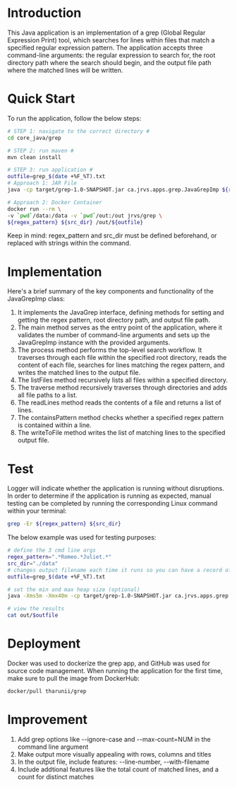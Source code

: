 # Introduction
This Java application is an implementation of a grep (Global Regular Expression Print) tool, which searches for lines within files that match a specified regular expression pattern. The application accepts three command-line arguments: the regular expression to search for, the root directory path where the search should begin, and the output file path where the matched lines will be written.

# Quick Start
To run the application, follow the below steps:
```bash
# STEP 1: navigate to the correct directory #
cd core_java/grep

# STEP 2: run maven #
mvn clean install

# STEP 3: run application #
outfile=grep_$(date +%F_%T).txt
# Approach 1: JAR File
java -cp target/grep-1.0-SNAPSHOT.jar ca.jrvs.apps.grep.JavaGrepImp ${regex_pattern} ${src_dir} ./out/${outfile}

# Approach 2: Docker Container
docker run --rm \
-v `pwd`/data:/data -v `pwd`/out:/out jrvs/grep \
${regex_pattern} ${src_dir} /out/${outfile}
```
Keep in mind: regex_pattern and src_dir must be defined beforehand, or replaced with strings within the command.

# Implementation 
Here's a brief summary of the key components and functionality of the JavaGrepImp class: <br>

1. It implements the JavaGrep interface, defining methods for setting and getting the regex pattern, root directory path, and output file path.
2. The main method serves as the entry point of the application, where it validates the number of command-line arguments and sets up the JavaGrepImp instance with the provided arguments.
3. The process method performs the top-level search workflow. It traverses through each file within the specified root directory, reads the content of each file, searches for lines matching the regex pattern, and writes the matched lines to the output file.
4. The listFiles method recursively lists all files within a specified directory.
5. The traverse method recursively traverses through directories and adds all file paths to a list.
6. The readLines method reads the contents of a file and returns a list of lines.
7. The containsPattern method checks whether a specified regex pattern is contained within a line.
8. The writeToFile method writes the list of matching lines to the specified output file.

# Test
Logger will indicate whether the application is running without disruptions. In order to determine if the application is running as expected, manual testing can be completed by running the corresponding Linux command within your terminal:
```bash
grep -Er ${regex_pattern} ${src_dir}
```

The below example was used for testing purposes:
```bash
# define the 3 cmd line args
regex_pattern=".*Romeo.*Juliet.*"
src_dir="./data"
# changes output filename each time it runs so you can have a record of results
outfile=grep_$(date +%F_%T).txt 

# set the min and max heap size (optional)
java -Xms5m -Xmx40m -cp target/grep-1.0-SNAPSHOT.jar ca.jrvs.apps.grep.JavaGrepImp ${regex_pattern} ${src_dir} ./out/${outfile}

# view the results
cat out/$outfile
```

# Deployment
Docker was used to dockerize the grep app, and GitHub was used for source code management. When running the application for the first time, make sure to pull the image from DockerHub:
```bash
docker/pull tharunii/grep
```

# Improvement 
1. Add grep options like --ignore-case and --max-count=NUM in the command line argument
2. Make output more visually appealing with rows, columns and titles
3. In the output file, include features: --line-number, --with-filename
4. Include addtional features like the total count of matched lines, and a count for distinct matches

